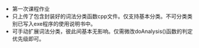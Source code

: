 * 第一次课程作业
* 只上传了包含封装好的词法分类函数cpp文件。仅支持基本分类。不可分类类别已写入exe程序的使用说明书中。
* 可手动扩展词法分类，彼此间基本无影响。仅需微改doAnalysis()函数的判定优先级即可。
